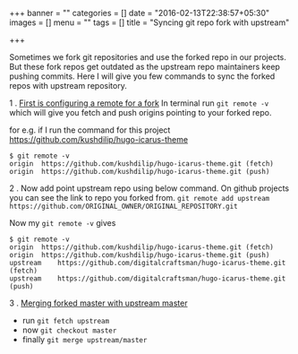 +++
banner = ""
categories = []
date = "2016-02-13T22:38:57+05:30"
images = []
menu = ""
tags = []
title = "Syncing git repo fork with upstream"

+++

Sometimes we fork git repositories and use the forked repo in our projects. But these fork repos get outdated as the upstream repo maintainers keep pushing commits. 
Here I will give you few commands to sync the forked repos with upstream repository.

<!--more-->

1 . [First is configuring a remote for a fork](https://help.github.com/articles/configuring-a-remote-for-a-fork/)
In terminal run `git remote -v` which will give you fetch and push origins pointing to your forked repo.

for e.g. if I run the command for this project https://github.com/kushdilip/hugo-icarus-theme

```
$ git remote -v
origin	https://github.com/kushdilip/hugo-icarus-theme.git (fetch)
origin	https://github.com/kushdilip/hugo-icarus-theme.git (push)
```

2 . Now add point upstream repo using below command. On github projects you can see the link to repo you forked from.
`git remote add upstream https://github.com/ORIGINAL_OWNER/ORIGINAL_REPOSITORY.git`

Now my `git remote -v` gives 

```
$ git remote -v
origin	https://github.com/kushdilip/hugo-icarus-theme.git (fetch)
origin	https://github.com/kushdilip/hugo-icarus-theme.git (push)
upstream	https://github.com/digitalcraftsman/hugo-icarus-theme.git (fetch)
upstream	https://github.com/digitalcraftsman/hugo-icarus-theme.git (push)
```

3 . [Merging forked master with upstream master](https://help.github.com/articles/syncing-a-fork/)
  - run `git fetch upstream`
  - now `git checkout master`
  - finally `git merge upstream/master`
